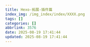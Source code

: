 ```yaml
---
title: Hexo-拓展-插件篇
index_img: /img_index/index/XXXX.png
tags: []
categories: []
abbrlink: 3576
date: 2025-08-19 17:41:44
updated: 2025-08-19 17:41:44
---
```

